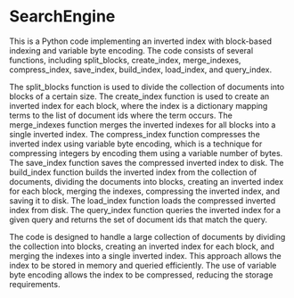# SearchEngine
This is a Python code implementing an inverted index with block-based indexing and variable byte encoding. The code consists of several functions, including split_blocks, create_index, merge_indexes, compress_index, save_index, build_index, load_index, and query_index.

The split_blocks function is used to divide the collection of documents into blocks of a certain size. The create_index function is used to create an inverted index for each block, where the index is a dictionary mapping terms to the list of document ids where the term occurs. The merge_indexes function merges the inverted indexes for all blocks into a single inverted index. The compress_index function compresses the inverted index using variable byte encoding, which is a technique for compressing integers by encoding them using a variable number of bytes. The save_index function saves the compressed inverted index to disk. The build_index function builds the inverted index from the collection of documents, dividing the documents into blocks, creating an inverted index for each block, merging the indexes, compressing the inverted index, and saving it to disk. The load_index function loads the compressed inverted index from disk. The query_index function queries the inverted index for a given query and returns the set of document ids that match the query.

The code is designed to handle a large collection of documents by dividing the collection into blocks, creating an inverted index for each block, and merging the indexes into a single inverted index. This approach allows the index to be stored in memory and queried efficiently. The use of variable byte encoding allows the index to be compressed, reducing the storage requirements.
